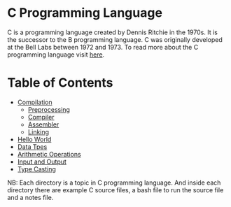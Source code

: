 # C Programming Language
C is a programming language created by Dennis Ritchie in the 1970s. It is the successor to the B programming language. C was originally developed at the Bell Labs between 1972 and 1973. To read more about the C programming language visit [here](https://en.wikipedia.org/wiki/C_(programming_language)).
#
# Table of Contents
- [Compilation](./compilation/)
    - [Preprocessing](./compilation/preprocessing/notes.md)
    - [Compiler](./compilation/compiler/notes.md)
    - [Assembler](./compilation/assembler/notes.md)
    - [Linking](./compilation/linking/notes.md)
- [Hello World](./0x00-hello_world/notes.md)
- [Data Tpes](./0x01-data_types/notes.md)
- [Arithmetic Operations](./0x04-arithmetic_operations/notes.md)
- [Input and Output](./0x03-input_output/notes.md)
- [Type Casting](./0x02-type_casting/notes.md)

NB: Each directory is a topic in C programming language. And inside each directory there are example C source files, a bash file to run the source file and a notes file.